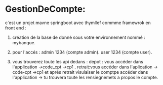 # GestionDeCompte:
c'est un projet mavne springboot avec thymllef commme framewrok en front end :

1) création de la base de donné sous votre environnement nommé : mybanque.

2) pour l'accés : admin 1234 (compte admin). 
                  user 1234  (compte user).
                  
3) vous trouverez toute les api dedans :
 depot : vous accéder dans l'application ->code_cpt ->cp1 .
 retrait:vous accéder dans l'aplication -> code-cpt ->cp1 et aprés retrait
 visulaiser le comptpe accéder dans l'application -> tu trouvera toute les rensiegnemets a propos le compte.
